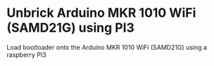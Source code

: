 # Unbrick Arduino MKR 1010 WiFi (SAMD21G) using PI3
 Load bootloader onto the Arduino MKR 1010 WiFi (SAMD21G) using a raspberry PI3
